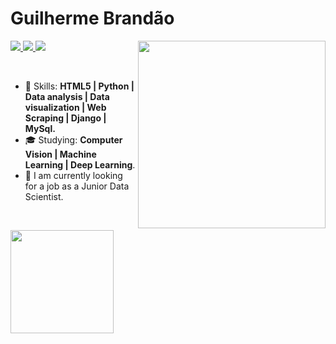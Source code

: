# Guilherme Brandão

<img align="right" width="300px" src="./bio-image.svg" />

<p align="left">
  <a href="mailto:guilhermebranddao@gmail.com">
    <img src="https://img.shields.io/badge/-guilhermebranddao@gmail.com-6633cc?style=flat-square&logo=Gmail&logoColor=white&link=mailto:guilhermebranddao@gmail.com" />
  </a>
  
  <a href="https://www.linkedin.com/in/guilherme-brandao-">
    <img src="https://img.shields.io/badge/-Guilherme%20Brand%C3%A3o-6633cc?style=flat-square&logo=Linkedin&logoColor=white&link=https://www.linkedin.com/in/guilherme-brandao-" />
  </a>

  <a href="https://github.com/GuilhermeBranddao/?tab=follow">
    <img src="https://img.shields.io/github/followers/GuilhermeBranddao?label=Follow&style=social" />
  </a>
</p>

<br>

- :rocket: Skills: <strong>HTML5 | Python | Data analysis | Data visualization | Web Scraping | Django | MySql.</strong>
- :mortar_board: Studying: <strong>Computer Vision | Machine Learning | Deep Learning</strong>.
- :briefcase: I am currently looking for a job as a Junior Data Scientist.

<br>

<img
  align="left"
  height="165"
  src="https://github-readme-stats.vercel.app/api?username=GuilhermeBranddao&count_private=true&show_icons=true&custom_title=GitHub%20Status&hide=issues&title_color=6633cc&icon_color=f7df1e&bg_color=ffffff00&text_color=7159c1&hide_border=true"
/>
